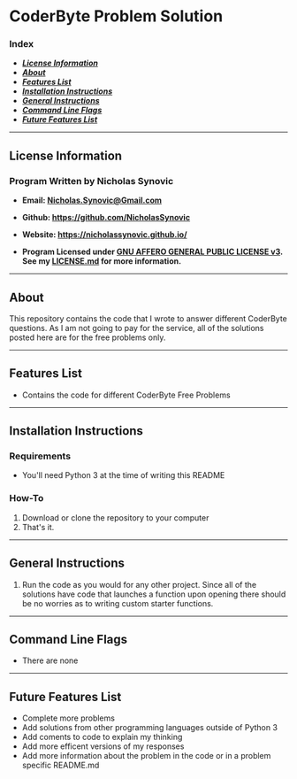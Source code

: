 # CoderByte Problem Solution
### Index
- ***[License Information](#license-information)***
- ***[About](#about)***
- ***[Features List](#features-list)***
- ***[Installation Instructions](#installation-instructions)***
- ***[General Instructions](#general-instructions)***
- ***[Command Line Flags](#command-line-flags)***
- ***[Future Features List](#future-features-list)***
---
## License Information
### Program Written by Nicholas Synovic
- **Email: <Nicholas.Synovic@Gmail.com>**

- **Github: https://github.com/NicholasSynovic**

- **Website: https://nicholassynovic.github.io/**

- **Program Licensed under [GNU AFFERO GENERAL PUBLIC LICENSE v3](https://choosealicense.com/licenses/agpl-3.0/). See my [LICENSE.md](LICENSE.md) for more information.**

---
## About
This repository contains the code that I wrote to answer different CoderByte questions. As I am not going to pay for the service, all of the solutions posted here are for the free problems only.

---
## Features List
* Contains the code for different CoderByte Free Problems

---
## Installation Instructions
### Requirements
* You'll need Python 3 at the time of writing this README
### How-To
1. Download or clone the repository to your computer
2. That's it.
---
## General Instructions
1. Run the code as you would for any other project. Since all of the solutions have code that launches a function upon opening there should be no worries as to writing custom starter functions.
---
## Command Line Flags
* There are none
---
## Future Features List
* Complete more problems
* Add solutions from other programming languages outside of Python 3
* Add coments to code to explain my thinking
* Add more efficent versions of my responses
* Add more information about the problem in the code or in a problem specific README.md
